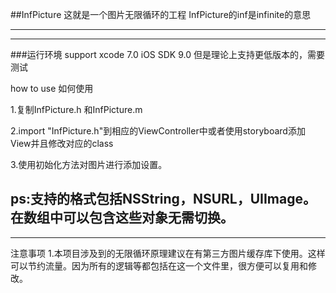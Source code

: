 ##InfPicture
这就是一个图片无限循环的工程 InfPicture的inf是infinite的意思

-------
-------
###运行环境
 support xcode 7.0 
 iOS SDK 9.0
 但是理论上支持更低版本的，需要测试



how to use 如何使用
 
1.复制InfPicture.h 和InfPicture.m
 
2.import "InfPicture.h"到相应的ViewController中或者使用storyboard添加View并且修改对应的class
 
3.使用初始化方法对图片进行添加设置。


ps:支持的格式包括NSString，NSURL，UIImage。在数组中可以包含这些对象无需切换。
 ----------------------
 ----------------------
注意事项
1.本项目涉及到的无限循环原理建议在有第三方图片缓存库下使用。这样可以节约流量。因为所有的逻辑等都包括在这一个文件里，很方便可以复用和修改。
 
 

